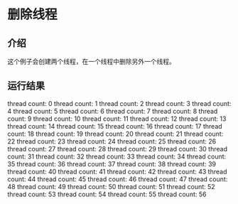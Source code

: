# 删除线程 #

## 介绍 ##

这个例子会创建两个线程，在一个线程中删除另外一个线程。

## 运行结果 ##

thread count: 0
thread count: 1
thread count: 2
thread count: 3
thread count: 4
thread count: 5
thread count: 6
thread count: 7
thread count: 8
thread count: 9
thread count: 10
thread count: 11
thread count: 12
thread count: 13
thread count: 14
thread count: 15
thread count: 16
thread count: 17
thread count: 18
thread count: 19
thread count: 20
thread count: 21
thread count: 22
thread count: 23
thread count: 24
thread count: 25
thread count: 26
thread count: 27
thread count: 28
thread count: 29
thread count: 30
thread count: 31
thread count: 32
thread count: 33
thread count: 34
thread count: 35
thread count: 36
thread count: 37
thread count: 38
thread count: 39
thread count: 40
thread count: 41
thread count: 42
thread count: 43
thread count: 44
thread count: 45
thread count: 46
thread count: 47
thread count: 48
thread count: 49
thread count: 50
thread count: 51
thread count: 52
thread count: 53
thread count: 54
thread count: 55
thread count: 56